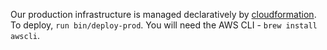 Our production infrastructure is managed declaratively by [cloudformation](https://github.com/seattle-uat/universal-application-tool/tree/main/infra). To deploy, `run bin/deploy-prod`. You will need the AWS CLI - `brew install awscli`.
